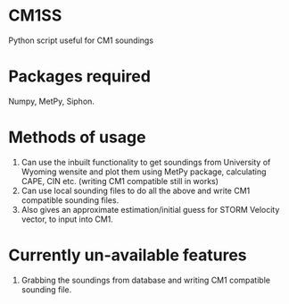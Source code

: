 # CM1SS
Python script useful for CM1 soundings


# Packages required
Numpy, MetPy, Siphon. 

# Methods of usage
1. Can use the inbuilt functionality to get soundings from University of Wyoming wensite and plot them using MetPy package, calculating CAPE, CIN etc. (writing CM1 compatible still in works)
2. Can use local sounding files to do all the above and write CM1 compatible sounding files.
3. Also gives an approximate estimation/initial guess for STORM Velocity vector, to input into CM1.

# Currently un-available features
1. Grabbing the soundings from database and writing CM1 compatible sounding file.
